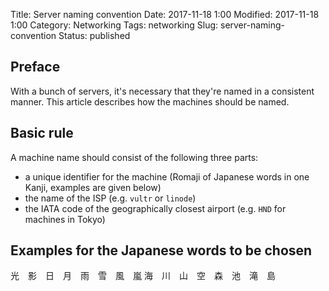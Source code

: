 Title: Server naming convention
Date: 2017-11-18 1:00
Modified: 2017-11-18 1:00
Category: Networking
Tags: networking
Slug: server-naming-convention
Status: published

## Preface

With a bunch of servers, it's necessary that they're named in a consistent manner. This article describes how the
machines should be named.

## Basic rule

A machine name should consist of the following three parts:

 - a unique identifier for the machine (Romaji of Japanese words in one Kanji, examples are given below)
 - the name of the ISP (e.g. `vultr` or `linode`)
 - the IATA code of the geographically closest airport (e.g. `HND` for machines in Tokyo)

## Examples for the Japanese words to be chosen

光　影　日　月　雨　雪　風　嵐
海　川　山　空　森　池　滝　島
